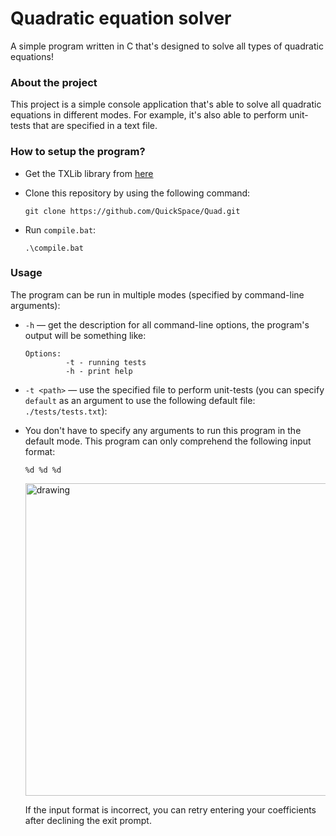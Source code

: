 # Quadratic equation solver
A simple program written in C that's designed to solve all types of quadratic equations!

### About the project
This project is a simple console application that's able to solve all quadratic equations in different modes. For example, it's also able to perform unit-tests that are specified in a text file.

### How to setup the program?
* Get the TXLib library from [here](http://storage.ded32.net.ru/Lib/TX/TXUpdate/Doc/HTML.ru/)
* Clone this repository by using the following command:
  
  ```
  git clone https://github.com/QuickSpace/Quad.git
  ```
* Run `compile.bat`:
  
  ```
  .\compile.bat
  ```
### Usage
The program can be run in multiple modes (specified by command-line arguments):
* `-h` — get the description for all command-line options, the program's output will be something like:
  
  ```
  Options:
           -t - running tests
           -h - print help
    ```
* `-t <path>` — use the specified file to perform unit-tests (you can specify `default` as an argument to use the following default file: `./tests/tests.txt`):
* You don't have to specify any arguments to run this program in the default mode. This program can only comprehend the following input format:
   
  ```
  %d %d %d
  ```
  <p align='left'>
    <img src="./media/solution_example.png" alt="drawing" width="500"/>
  </p>
  
  If the input format is incorrect, you can retry entering your coefficients after declining the exit prompt.
